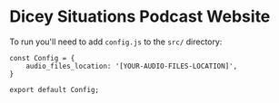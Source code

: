 Dicey Situations Podcast Website
===

To run you'll need to add `config.js` to the `src/` directory:

```
const Config = {
    audio_files_location: '[YOUR-AUDIO-FILES-LOCATION]',
}

export default Config;
```
